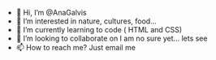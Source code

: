 - 👋 Hi, I’m @AnaGalvis
- 👀 I’m interested in nature, cultures, food...
- 🌱 I’m currently learning to code ( HTML and CSS)
- 💞️ I’m looking to collaborate on I am no sure yet... lets see
- 📫 How to reach me? Just email me

<!---
AnaGalvis/AnaGalvis is a ✨ special ✨ repository because its `README.md` (this file) appears on your GitHub profile.
You can click the Preview link to take a look at your changes.
--->
